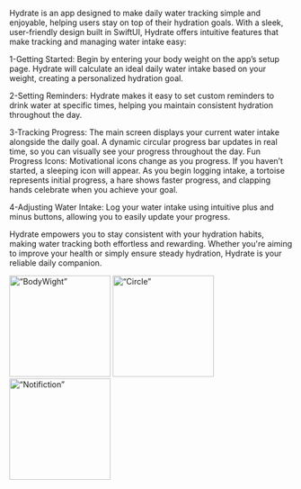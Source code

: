 Hydrate is an app designed to make daily water tracking simple and enjoyable, helping users stay on top of their hydration goals. 
With a sleek, user-friendly design built in SwiftUI, Hydrate offers intuitive features that make tracking and managing water intake easy:


1-Getting Started: Begin by entering your body weight on the app’s setup page. Hydrate will calculate an ideal daily water intake based on your weight, creating a personalized hydration goal.


2-Setting Reminders: Hydrate makes it easy to set custom reminders to drink water at specific times, helping you maintain consistent hydration throughout the day.



3-Tracking Progress: The main screen displays your current water intake alongside the daily goal. A dynamic circular progress bar updates in real time, so you can visually see your progress throughout the day.
Fun Progress Icons: Motivational icons change as you progress. If you haven’t started, a sleeping icon will appear. As you begin logging intake, a tortoise represents initial progress, a hare shows faster progress, and clapping hands celebrate when you achieve your goal.



4-Adjusting Water Intake: Log your water intake using intuitive plus and minus buttons, allowing you to easily update your progress.



Hydrate empowers you to stay consistent with your hydration habits, making water tracking both effortless and rewarding. Whether you're aiming to improve your health or simply ensure steady hydration, Hydrate is your reliable daily companion.




<img width="180" alt=“BodyWight” src="https://github.com/user-attachments/assets/59cdf78b-b60d-4b07-bb69-450ab5b63959">
<img width="180" alt=“Circle” src="https://github.com/user-attachments/assets/55371330-97ce-475f-ae4a-3edbcf7cfd49">
<img width="180" alt=“Notifiction” src="https://github.com/user-attachments/assets/d31773a3-ad28-40d8-9c60-8369e2050d9b">
















